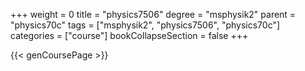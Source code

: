 +++
weight = 0
title = "physics7506"
degree = "msphysik2"
parent = "physics70c"
tags = ["msphysik2", "physics7506", "physics70c"]
categories = ["course"]
bookCollapseSection = false
+++

{{< genCoursePage >}}

